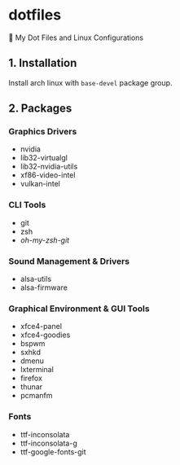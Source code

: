 # dotfiles
:mag_right: My Dot Files and Linux Configurations

## 1. Installation
Install arch linux with ```base-devel``` package group.

## 2. Packages

### Graphics Drivers
- nvidia
- lib32-virtualgl
- lib32-nvidia-utils
- xf86-video-intel
- vulkan-intel

### CLI Tools
- git
- zsh
- *oh-my-zsh-git*

### Sound Management & Drivers
- alsa-utils
- alsa-firmware

### Graphical Environment & GUI Tools
- xfce4-panel
- xfce4-goodies
- bspwm
- sxhkd
- dmenu
- lxterminal
- firefox
- thunar
- pcmanfm

### Fonts
- ttf-inconsolata
- ttf-inconsolata-g
- ttf-google-fonts-git
